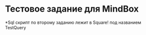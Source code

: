 # Тестовое задание для MindBox

*Sql скрипт по второму заданию лежит в Square! под названием TestQuery